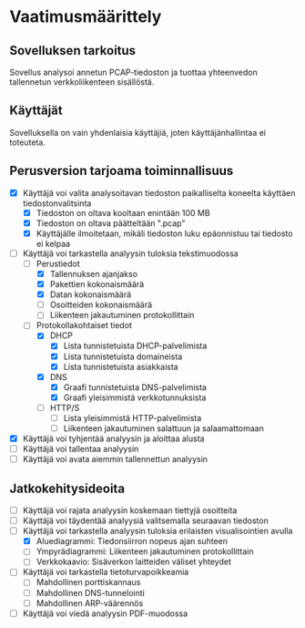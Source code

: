 # Vaatimusmäärittely
## Sovelluksen tarkoitus
Sovellus analysoi annetun PCAP-tiedoston ja tuottaa yhteenvedon tallennetun verkkoliikenteen sisällöstä.
## Käyttäjät
Sovelluksella on vain yhdenlaisia käyttäjiä, joten käyttäjänhallintaa ei toteuteta.
## Perusversion tarjoama toiminnallisuus
- [x] Käyttäjä voi valita analysoitavan tiedoston paikalliselta koneelta käyttäen tiedostonvalitsinta
    - [x] Tiedoston on oltava kooltaan enintään 100 MB
    - [x] Tiedoston on oltava päätteltään ".pcap"
    - [x] Käyttäjälle ilmoitetaan, mikäli tiedoston luku epäonnistuu tai tiedosto ei kelpaa
- [ ] Käyttäjä voi tarkastella analyysin tuloksia tekstimuodossa
    - [ ] Perustiedot
        - [x] Tallennuksen ajanjakso
        - [x] Pakettien kokonaismäärä
        - [x] Datan kokonaismäärä
        - [ ] Osoitteiden kokonaismäärä
        - [ ] Liikenteen jakautuminen protokollittain
    - [ ] Protokollakohtaiset tiedot
        - [x] DHCP
            - [x] Lista tunnistetuista DHCP-palvelimista
            - [x] Lista tunnistetuista domaineista
            - [x] Lista tunnistetuista asiakkaista
        - [x] DNS
            - [x] Graafi tunnistetuista DNS-palvelimista
            - [x] Graafi yleisimmistä verkkotunnuksista
        - [ ] HTTP/S
            - [ ] Lista yleisimmistä HTTP-palvelimista
            - [ ] Liikenteen jakautuminen salattuun ja salaamattomaan
- [x] Käyttäjä voi tyhjentää analyysin ja aloittaa alusta
- [ ] Käyttäjä voi tallentaa analyysin
- [ ] Käyttäjä voi avata aiemmin tallennettun analyysin
## Jatkokehitysideoita
- [ ] Käyttäjä voi rajata analyysin koskemaan tiettyjä osoitteita
- [ ] Käyttäjä voi täydentää analyysiä valitsemalla seuraavan tiedoston
- [ ] Käyttäjä voi tarkastella analyysin tuloksia erilaisten visualisointien avulla
    - [x] Aluediagrammi: Tiedonsiirron nopeus ajan suhteen
    - [ ] Ympyrädiagrammi: Liikenteen jakautuminen protokollittain
    - [ ] Verkkokaavio: Sisäverkon laitteiden väliset yhteydet
- [ ] Käyttäjä voi tarkastella tietoturvapoikkeamia
    - [ ] Mahdollinen porttiskannaus
    - [ ] Mahdollinen DNS-tunnelointi
    - [ ] Mahdollinen ARP-väärennös
- [ ] Käyttäjä voi viedä analyysin PDF-muodossa
